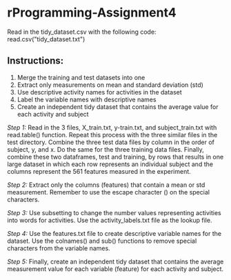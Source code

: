 # rProgramming-Assignment4

Read in the tidy_dataset.csv with the following code: read.csv("tidy_dataset.txt")

## Instructions:

1. Merge the training and test datasets into one
2. Extract only measurements on mean and standard deviation (std)
3. Use descriptive activity names for activities in the dataset
4. Label the variable names with descriptive names
5. Create an independent tidy dataset that contains the average value for each activity and subject

*Step 1:*
Read in the 3 files, X_train.txt, y-train.txt, and subject_train.txt with read.table() function.  Repeat this process with the three similar files in the test directory. Combine the three test data files by column in the order of subject, y, and x.  Do the same for the three training data files. Finally, combine these two dataframes, test and training, by rows that results in one large dataset in which each row represents an individual subject and the columns represent the 561 features measured in the experiment. 

*Step 2:*
Extract only the columns (features) that contain a mean or std measurement.  Remember to use the escape character (\) on the special characters. 

*Step 3:*
Use subsetting to change the number values representing activities into words for activities.  Use the activity_labels.txt file as the lookup file.  

*Step 4:*
Use the features.txt file to create descriptive variable names for the dataset.  Use the colnames() and sub() functions to remove special characters from the variable names. 

*Step 5:*
Finally, create an independent tidy dataset that contains the average measurement value for each variable (feature) for each activity and subject.
